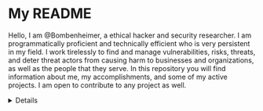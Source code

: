 # My README

Hello, I am @Bombenheimer, a ethical hacker and security researcher. I am programmatically proficient and technically efficient who is very persistent in my field. I work tirelessly to find and manage vulnerabilities, risks, threats, and deter threat actors from causing harm to businesses and organizations, as well as the people that they serve. In this repository you will find information about me, my accomplishments, and some of my active projects. I am open to contribute to any project as well.

<details>
  - Age: 18

  - Programming Languages: Python, C, Javascript, Rust, C++

  - Projects: <strong><a href="https://github.com/Bombenheimer/Aliencrypt">Aliencrypt</a></strong>
</details>
